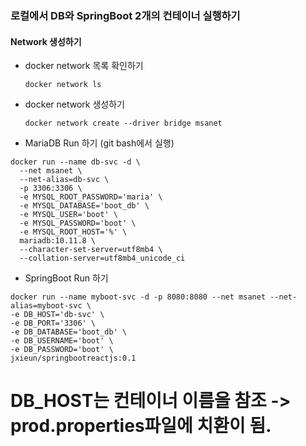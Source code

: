 ### 로컬에서 DB와 SpringBoot 2개의 컨테이너 실행하기
#### Network 생성하기
* docker network 목록 확인하기
    ```
    docker network ls    
    ```
* docker network 생성하기
    ```
    docker network create --driver bridge msanet  
    ```
* MariaDB Run 하기 (git bash에서 실행)
``` 
docker run --name db-svc -d \
  --net msanet \
  --net-alias=db-svc \
  -p 3306:3306 \
  -e MYSQL_ROOT_PASSWORD='maria' \
  -e MYSQL_DATABASE='boot_db' \
  -e MYSQL_USER='boot' \
  -e MYSQL_PASSWORD='boot' \
  -e MYSQL_ROOT_HOST='%' \
  mariadb:10.11.8 \
  --character-set-server=utf8mb4 \
  --collation-server=utf8mb4_unicode_ci
 ```
* SpringBoot Run 하기
``` 
docker run --name myboot-svc -d -p 8080:8080 --net msanet --net-alias=myboot-svc \
-e DB_HOST='db-svc' \
-e DB_PORT='3306' \
-e DB_DATABASE='boot_db' \
-e DB_USERNAME='boot' \
-e DB_PASSWORD='boot' \
jxieun/springbootreactjs:0.1
```

# DB_HOST는 컨테이너 이름을 참조 -> prod.properties파일에 치환이 됨.